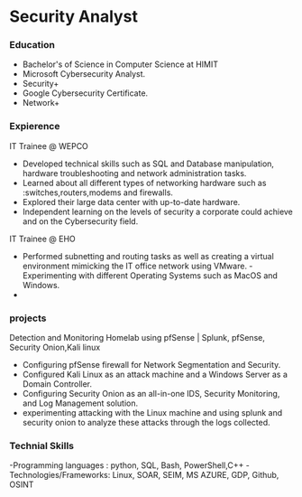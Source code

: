 # Security Analyst

### Education
- Bachelor's of Science in Computer Science at HIMIT
- Microsoft Cybersecurity Analyst.
- Security+
- Google Cybersecurity Certificate.
- Network+

### Expierence 
IT Trainee @ WEPCO
- Developed technical skills such as SQL and Database manipulation, hardware troubleshooting and network
administration tasks.
- Learned about all different types of networking hardware such as :switches,routers,modems and firewalls.
- Explored their large data center with up-to-date hardware.
- Independent learning on the levels of security a corporate could achieve and on the Cybersecurity field.
  
IT Trainee @ EHO
- Performed subnetting and routing tasks as well as creating a virtual environment mimicking the IT office network using
VMware.
-Experimenting with different Operating Systems such as MacOS and Windows.
-

### projects 
Detection and Monitoring Homelab using pfSense | Splunk, pfSense, Security Onion,Kali linux
- Configuring pfSense firewall for Network Segmentation and Security.
- Configured Kali Linux as an attack machine and a Windows Server as a Domain Controller.
- Configuring Security Onion as an all-in-one IDS, Security Monitoring, and Log Management solution.
- experimenting attacking with the Linux machine and using splunk and security onion to analyze these attacks through
the logs collected.

### Technial Skills
-Programming languages : python, SQL, Bash, PowerShell,C++
-Technologies/Frameworks: Linux, SOAR, SEIM, MS AZURE, GDP, Github, OSINT

